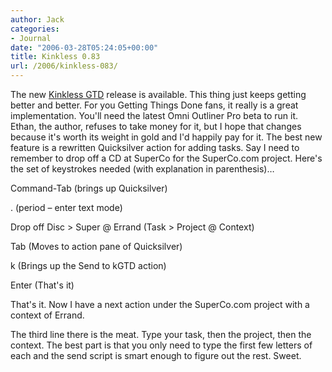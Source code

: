```yaml
---
author: Jack
categories:
- Journal
date: "2006-03-28T05:24:05+00:00"
title: Kinkless 0.83
url: /2006/kinkless-083/
---
```


The new [Kinkless GTD][1] release is available. This thing just keeps getting better and better. For you Getting Things Done fans, it really is a great implementation. You'll need the latest Omni Outliner Pro beta to run it. Ethan, the author, refuses to take money for it, but I hope that changes because it's worth its weight in gold and I'd happily pay for it. The best new feature is a rewritten Quicksilver action for adding tasks. Say I need to remember to drop off a CD at SuperCo for the SuperCo.com project. Here's the set of keystrokes needed (with explanation in parenthesis)&#8230; 

Command-Tab (brings up Quicksilver) 

. (period &#8211; enter text mode) 

Drop off Disc > Super @ Errand (Task > Project @ Context) 

Tab (Moves to action pane of Quicksilver) 

k (Brings up the Send to kGTD action) 

Enter (That's it) 

That's it. Now I have a next action under the SuperCo.com project with a context of Errand. 

The third line there is the meat. Type your task, then the project, then the context. The best part is that you only need to type the first few letters of each and the send script is smart enough to figure out the rest. Sweet. 

[1]: <http://kinkless.com>
